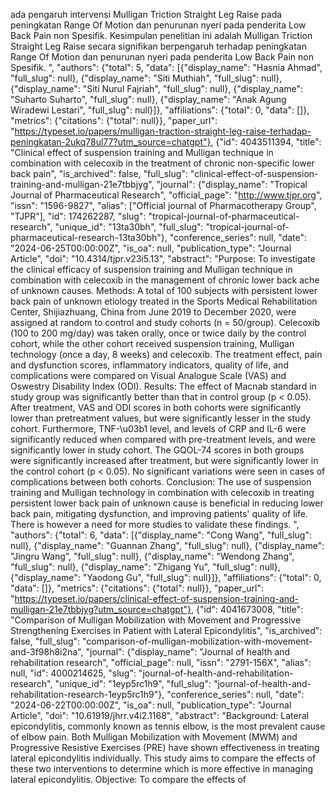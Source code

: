 ada pengaruh intervensi Mulligan Triction Straight Leg Raise pada peningkatan Range Of Motion dan penurunan nyeri pada penderita Low Back Pain non Spesifik. Kesimpulan penelitian ini adalah Mulligan Triction Straight Leg Raise secara signifikan berpengaruh terhadap peningkatan Range Of Motion dan penurunan nyeri pada penderita Low Back Pain non Spesifik. ", "authors": {"total": 5, "data": [{"display_name": "Hasnia Ahmad", "full_slug": null}, {"display_name": "Siti Muthiah", "full_slug": null}, {"display_name": "Siti Nurul Fajriah", "full_slug": null}, {"display_name": "Suharto Suharto", "full_slug": null}, {"display_name": "Anak Agung Wiradewi Lestari", "full_slug": null}]}, "affiliations": {"total": 0, "data": []}, "metrics": {"citations": {"total": null}}, "paper_url": "https://typeset.io/papers/mulligan-traction-straight-leg-raise-terhadap-peningkatan-2ukq78ul77?utm_source=chatgpt"}, {"id": 4043511394, "title": "Clinical effect of suspension training and Mulligan technique in combination with celecoxib in the treatment of chronic non-specific lower back pain", "is_archived": false, "full_slug": "clinical-effect-of-suspension-training-and-mulligan-21e7tbbjyg", "journal": {"display_name": "Tropical Journal of Pharmaceutical Research", "official_page": "http://www.tjpr.org", "issn": "1596-9827", "alias": ["Official journal of Pharmacotherapy Group", "TJPR"], "id": 174262287, "slug": "tropical-journal-of-pharmaceutical-research", "unique_id": "13ta30bh", "full_slug": "tropical-journal-of-pharmaceutical-research-13ta30bh"}, "conference_series": null, "date": "2024-06-25T00:00:00Z", "is_oa": null, "publication_type": "Journal Article", "doi": "10.4314/tjpr.v23i5.13", "abstract": "Purpose: To investigate the clinical efficacy of suspension training and Mulligan technique in combination with celecoxib in the management of chronic lower back ache of unknown causes. Methods: A total of 100 subjects with persistent lower back pain of unknown etiology treated in the Sports Medical Rehabilitation Center, Shijiazhuang, China from June 2019 to December 2020, were assigned at random to control and study cohorts (n = 50/group). Celecoxib (100 to 200 mg/day) was taken orally, once or twice daily by the control cohort, while the other cohort received suspension training, Mulligan technology (once a day, 8 weeks) and celecoxib. The treatment effect, pain and dysfunction scores, inflammatory indicators, quality of life, and complications were compared on Visual Analogue Scale (VAS) and Oswestry Disability Index (ODI). Results: The effect of Macnab standard in study group was significantly better than that in control group (p &lt; 0.05). After treatment, VAS and ODI scores in both cohorts were significantly lower than pretreatment values, but were significantly lesser in the study cohort. Furthermore, TNF-\u03b1 level, and levels of CRP and IL-6 were significantly reduced when compared with pre-treatment levels, and were significantly lower in study cohort. The GQOL-74 scores in both groups were significantly increased after treatment, but were significantly lower in the control cohort (p &lt; 0.05). No significant variations were seen in cases of complications between both cohorts. Conclusion: The use of suspension training and Mulligan technology in combination with celecoxib in treating persistent lower back pain of unknown cause is beneficial in reducing lower back pain, mitigating dysfunction, and improving patients' quality of life. There is however a need for more studies to validate these findings. ", "authors": {"total": 6, "data": [{"display_name": "Cong Wang", "full_slug": null}, {"display_name": "Guannan Zhang", "full_slug": null}, {"display_name": "Jingru Wang", "full_slug": null}, {"display_name": "Wendong Zhang", "full_slug": null}, {"display_name": "Zhigang Yu", "full_slug": null}, {"display_name": "Yaodong Gu", "full_slug": null}]}, "affiliations": {"total": 0, "data": []}, "metrics": {"citations": {"total": null}}, "paper_url": "https://typeset.io/papers/clinical-effect-of-suspension-training-and-mulligan-21e7tbbjyg?utm_source=chatgpt"}, {"id": 4041673008, "title": "Comparison of Mulligan Mobilization with Movement and Progressive Strengthening Exercises in Patient with Lateral Epicondylitis", "is_archived": false, "full_slug": "comparison-of-mulligan-mobilization-with-movement-and-3f98h8i2na", "journal": {"display_name": "Journal of health and rehabilitation research", "official_page": null, "issn": "2791-156X", "alias": null, "id": 4000214625, "slug": "journal-of-health-and-rehabilitation-research", "unique_id": "1eyp5rc1h9", "full_slug": "journal-of-health-and-rehabilitation-research-1eyp5rc1h9"}, "conference_series": null, "date": "2024-06-22T00:00:00Z", "is_oa": null, "publication_type": "Journal Article", "doi": "10.61919/jhrr.v4i2.1168", "abstract": "Background: Lateral epicondylitis, commonly known as tennis elbow, is the most prevalent cause of elbow pain. Both Mulligan Mobilization with Movement (MWM) and Progressive Resistive Exercises (PRE) have shown effectiveness in treating lateral epicondylitis individually. This study aims to compare the effects of these two interventions to determine which is more effective in managing lateral epicondylitis. Objective: To compare the effects of